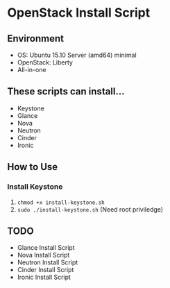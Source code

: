# OpenStack Install Script

## Environment
 * OS: Ubuntu 15.10 Server (amd64) minimal
 * OpenStack: Liberty
 * All-in-one

## These scripts can install...
 * Keystone
 * Glance
 * Nova
 * Neutron
 * Cinder
 * Ironic

## How to Use

### Install Keystone
 1. `chmod +x install-keystone.sh`
 2. `sudo ./install-keystone.sh` (Need root priviledge)

## TODO
 * Glance Install Script
 * Nova Install Script
 * Neutron Install Script
 * Cinder Install Script
 * Ironic Install Script
